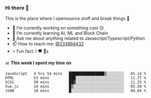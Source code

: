 ### Hi there 👋

<!--
**a233894432/a233894432** is a ✨ _special_ ✨ repository because its `README.md` (this file) appears on your GitHub profile.

Here are some ideas to get you started:

- 🔭 I’m currently working on ...
- 🌱 I’m currently learning ...
- 👯 I’m looking to collaborate on ...
- 🤔 I’m looking for help with ...
- 💬 Ask me about ...
- 📫 How to reach me: ...
- 😄 Pronouns: ...
- ⚡ Fun fact: ...
-->
 
 
This is the place where I opensource stuff and break things :rofl:

- 🔭 I’m currently working on something cool :wink:
- 🌱 I’m currently learning AI, ML and Block Chain
- 💬 Ask me about anything related to Javascript/Typescript/Python
- 📫 How to reach me: [@233894432](https://twitter.com/233894432)
- ⚡ Fun fact: I :heart: :dog:s

📊 **This week I spent my time on**
<!--START_SECTION:waka-->
```text
JavaScript   4 hrs 54 mins   ████████████████▒░░░░░░░░   65.14 % 
HTML         53 mins         ███░░░░░░░░░░░░░░░░░░░░░░   11.77 % 
SCSS         50 mins         ██▓░░░░░░░░░░░░░░░░░░░░░░   11.25 % 
Vue.js       24 mins         █▒░░░░░░░░░░░░░░░░░░░░░░░   05.50 % 
JSON         18 mins         █░░░░░░░░░░░░░░░░░░░░░░░░   04.04 % 
```
<!--END_SECTION:waka-->
